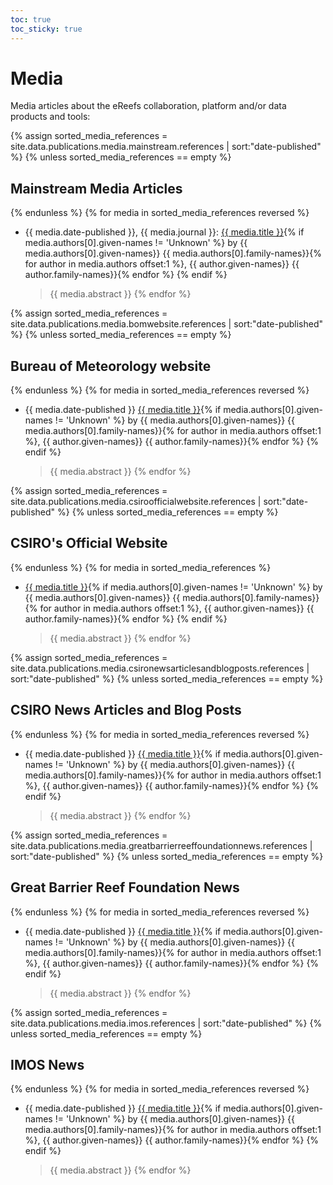 ```yaml
---
toc: true
toc_sticky: true
---
```


# Media

Media articles about the eReefs collaboration, platform and/or data products and tools:

{% assign sorted_media_references = site.data.publications.media.mainstream.references | sort:"date-published" %}
{% unless sorted_media_references == empty %}
## Mainstream Media Articles
{% endunless %}
{% for media in sorted_media_references reversed %}
- {{ media.date-published }}, {{ media.journal }}: <a href="{{ media.url }}">{{ media.title }}</a>{% if media.authors[0].given-names != 'Unknown' %}
 by {{ media.authors[0].given-names}} {{ media.authors[0].family-names}}{% for author in media.authors offset:1 %}, {{ author.given-names}} {{ author.family-names}}{% endfor %}
{% endif %}
  > {{ media.abstract }}
{% endfor %}



{% assign sorted_media_references = site.data.publications.media.bomwebsite.references | sort:"date-published" %}
{% unless sorted_media_references == empty %}
## Bureau of Meteorology website
{% endunless %}
{% for media in sorted_media_references reversed %}
- {{ media.date-published }} <a href="{{ media.url }}">{{ media.title }}</a>{% if media.authors[0].given-names != 'Unknown' %}
 by {{ media.authors[0].given-names}} {{ media.authors[0].family-names}}{% for author in media.authors offset:1 %}, {{ author.given-names}} {{ author.family-names}}{% endfor %}
{% endif %}
  > {{ media.abstract }}
{% endfor %}

{% assign sorted_media_references = site.data.publications.media.csiroofficialwebsite.references | sort:"date-published" %}
{% unless sorted_media_references == empty %}
## CSIRO's Official Website
{% endunless %}
{% for media in sorted_media_references %}
- <a href="{{ media.url }}">{{ media.title }}</a>{% if media.authors[0].given-names != 'Unknown' %}
 by {{ media.authors[0].given-names}} {{ media.authors[0].family-names}}{% for author in media.authors offset:1 %}, {{ author.given-names}} {{ author.family-names}}{% endfor %}
{% endif %}
  > {{ media.abstract }}
{% endfor %}

{% assign sorted_media_references = site.data.publications.media.csironewsarticlesandblogposts.references | sort:"date-published" %}
{% unless sorted_media_references == empty %}
## CSIRO News Articles and Blog Posts
{% endunless %}
{% for media in sorted_media_references reversed %}
- {{ media.date-published }} <a href="{{ media.url }}">{{ media.title }}</a>{% if media.authors[0].given-names != 'Unknown' %}
 by {{ media.authors[0].given-names}} {{ media.authors[0].family-names}}{% for author in media.authors offset:1 %}, {{ author.given-names}} {{ author.family-names}}{% endfor %}
{% endif %}
  > {{ media.abstract }}
{% endfor %}

{% assign sorted_media_references = site.data.publications.media.greatbarrierreeffoundationnews.references | sort:"date-published" %}
{% unless sorted_media_references == empty %}
## Great Barrier Reef Foundation News
{% endunless %}
{% for media in sorted_media_references reversed %}
- {{ media.date-published }} <a href="{{ media.url }}">{{ media.title }}</a>{% if media.authors[0].given-names != 'Unknown' %}
 by {{ media.authors[0].given-names}} {{ media.authors[0].family-names}}{% for author in media.authors offset:1 %}, {{ author.given-names}} {{ author.family-names}}{% endfor %}
{% endif %}
  > {{ media.abstract }}
{% endfor %}

{% assign sorted_media_references = site.data.publications.media.imos.references | sort:"date-published" %}
{% unless sorted_media_references == empty %}
## IMOS News
{% endunless %}
{% for media in sorted_media_references reversed %}
- {{ media.date-published }} <a href="{{ media.url }}">{{ media.title }}</a>{% if media.authors[0].given-names != 'Unknown' %}
 by {{ media.authors[0].given-names}} {{ media.authors[0].family-names}}{% for author in media.authors offset:1 %}, {{ author.given-names}} {{ author.family-names}}{% endfor %}
{% endif %}
  > {{ media.abstract }}
{% endfor %}